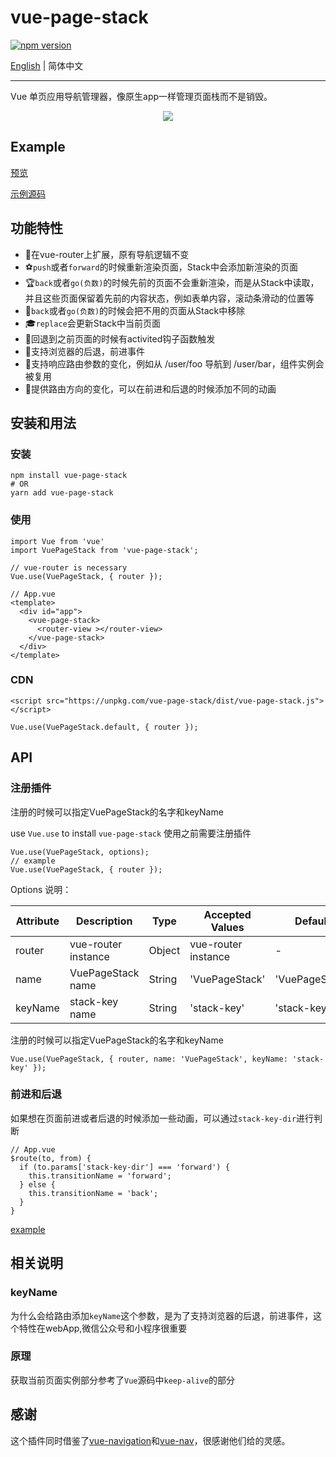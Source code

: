 # vue-page-stack

[![npm version](https://badge.fury.io/js/vue-page-stack.svg)](https://badge.fury.io/js/vue-page-stack)

[English](./README.md) | 简体中文

---

Vue 单页应用导航管理器，像原生app一样管理页面栈而不是销毁。

<div align="center">
  <img src="https://i.loli.net/2019/07/22/5d35618b25fb449357.gif">
</div>

## Example

[预览](https://hezhongfeng.github.io/vue-page-stack-example/)

[示例源码](https://github.com/hezhongfeng/vue-page-stack-example)

## 功能特性

- 🐉在vue-router上扩展，原有导航逻辑不变
- ⚽`push`或者`forward`的时候重新渲染页面，Stack中会添加新渲染的页面
- 🏆`back`或者`go(负数)`的时候先前的页面不会重新渲染，而是从Stack中读取，并且这些页面保留着先前的内容状态，例如表单内容，滚动条滑动的位置等
- 🏈`back`或者`go(负数)`的时候会把不用的页面从Stack中移除
- 🎓`replace`会更新Stack中当前页面
- 🎉回退到之前页面的时候有activited钩子函数触发
- 🚀支持浏览器的后退，前进事件
- 🍕支持响应路由参数的变化，例如从 /user/foo 导航到 /user/bar，组件实例会被复用
- 🐰提供路由方向的变化，可以在前进和后退的时候添加不同的动画

## 安装和用法

### 安装

```
npm install vue-page-stack
# OR
yarn add vue-page-stack
```

### 使用


```
import Vue from 'vue'
import VuePageStack from 'vue-page-stack';

// vue-router is necessary
Vue.use(VuePageStack, { router }); 
```

```
// App.vue
<template>
  <div id="app">
    <vue-page-stack>
      <router-view ></router-view>
    </vue-page-stack>
  </div>
</template>
```

### CDN
```
<script src="https://unpkg.com/vue-page-stack/dist/vue-page-stack.js"></script>
```

```
Vue.use(VuePageStack.default, { router });
```


## API

### 注册插件

注册的时候可以指定VuePageStack的名字和keyName


use `Vue.use` to install `vue-page-stack`
使用之前需要注册插件
```
Vue.use(VuePageStack, options);
// example
Vue.use(VuePageStack, { router });
```

Options 说明：

Attribute | Description | Type | Accepted Values | Default
---|---|---|---|---
router | vue-router instance | Object | vue-router instance | -
name | VuePageStack name | String | 'VuePageStack' | 'VuePageStack'
keyName | stack-key name | String | 'stack-key' | 'stack-key'

注册的时候可以指定VuePageStack的名字和keyName
```
Vue.use(VuePageStack, { router, name: 'VuePageStack', keyName: 'stack-key' });
```
### 前进和后退

如果想在页面前进或者后退的时候添加一些动画，可以通过`stack-key-dir`进行判断

```
// App.vue
$route(to, from) {
  if (to.params['stack-key-dir'] === 'forward') {
    this.transitionName = 'forward';
  } else {
    this.transitionName = 'back';
  }
}
```
[example](https://github.com/hezhongfeng/vue-page-stack-example/blob/master/src/App.vue)


## 相关说明

### keyName
为什么会给路由添加`keyName`这个参数，是为了支持浏览器的后退，前进事件，这个特性在webApp,微信公众号和小程序很重要

### 原理
获取当前页面实例部分参考了`Vue`源码中`keep-alive`的部分

## 感谢
这个插件同时借鉴了[vue-navigation](https://github.com/zack24q/vue-navigation)和[vue-nav](https://github.com/nearspears/vue-nav)，很感谢他们给的灵感。
